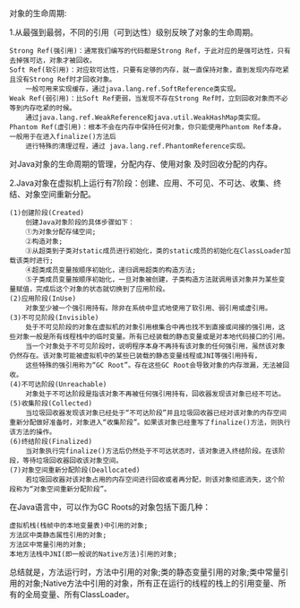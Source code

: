 对象的生命周期:

1.从最强到最弱，不同的引用（可到达性）级别反映了对象的生命周期。
       
    Strong Ref(强引用)：通常我们编写的代码都是Strong Ref，于此对应的是强可达性，只有去掉强可达，对象才被回收。
    Soft Ref(软引用)：对应软可达性，只要有足够的内存，就一直保持对象，直到发现内存吃紧且没有Strong Ref时才回收对象。
        一般可用来实现缓存，通过java.lang.ref.SoftReference类实现。
    Weak Ref(弱引用)：比Soft Ref更弱，当发现不存在Strong Ref时，立刻回收对象而不必等到内存吃紧的时候。
        通过java.lang.ref.WeakReference和java.util.WeakHashMap类实现。
    Phantom Ref(虚引用)：根本不会在内存中保持任何对象，你只能使用Phantom Ref本身。一般用于在进入finalize()方法后
        进行特殊的清理过程，通过 java.lang.ref.PhantomReference实现。
       
   对Java对象的生命周期的管理，分配内存、使用对象 及时回收分配的内存。

2.Java对象在虚拟机上运行有7阶段：创建、应用、不可见、不可达、收集、终结、对象空间重新分配。
         
    (1)创建阶段(Created)
        创建Java对象阶段的具体步骤如下：
        ①为对象分配存储空间;
        ②构造对象;
        ③从超类到子类对static成员进行初始化，类的static成员的初始化在ClassLoader加载该类时进行;
        ④超类成员变量按顺序初始化，递归调用超类的构造方法;
        ⑤子类成员变量按顺序初始化，一旦对象被创建，子类构造方法就调用该对象并为某些变量赋值，完成后这个对象的状态就切换到了应用阶段。
    (2)应用阶段(InUse)
        对象至少被一个强引用持有。除非在系统中显式地使用了软引用、弱引用或虚引用。
    (3)不可见阶段(Invisible)
        处于不可见阶段的对象在虚拟机的对象引用根集合中再也找不到直接或间接的强引用，这些对象一般是所有线程栈中的临时变量。所有已经装载的静态变量或是对本地代码接口的引用。
        当一个对象处于不可见阶段时，说明程序本身不再持有该对象的任何强引用，虽然该对象仍然存在。该对象可能被虚拟机中的某些已装载的静态变量线程或JNI等强引用持有，
        这些特殊的强引用称为“GC Root”。存在这些GC Root会导致对象的内存泄漏，无法被回收。
    (4)不可达阶段(Unreachable)
        对象处于不可达阶段是指该对象不再被任何强引用持有，回收器发现该对象已经不可达。
    (5)收集阶段(Collected)
        当垃圾回收器发现该对象已经处于“不可达阶段”并且垃圾回收器已经对该对象的内存空间重新分配做好准备时，对象进入“收集阶段”。如果该对象已经重写了finalize()方法，则执行该方法的操作。
    (6)终结阶段(Finalized)
        当对象执行完finalize()方法后仍然处于不可达状态时，该对象进入终结阶段。在该阶段，等待垃圾回收器回收该对象空间。
    (7)对象空间重新分配阶段(Deallocated)
        若垃圾回收器对该对象占用的内存空间进行回收或者再分配，则该对象彻底消失，这个阶段称为“对象空间重新分配阶段”。
            
在Java语言中，可以作为GC Roots的对象包括下面几种：

    虚拟机栈(栈帧中的本地变量表)中引用的对象;
    方法区中类静态属性引用的对象;
    方法区中常量引用的对象;
    本地方法栈中JNI(即一般说的Native方法)引用的对象;
    
总结就是，方法运行时，方法中引用的对象;类的静态变量引用的对象;类中常量引用的对象;Native方法中引用的对象，所有正在运行的线程的栈上的引用变量、所有的全局变量、所有ClassLoader。
    